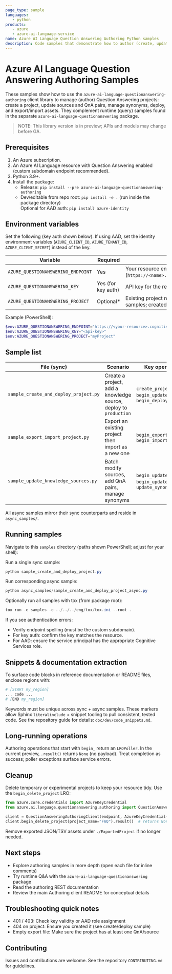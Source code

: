 ```yaml
---
page_type: sample
languages:
   - python
products:
   - azure
   - azure-ai-language-service
name: Azure AI Language Question Answering Authoring Python samples
description: Code samples that demonstrate how to author (create, update, deploy, export/import) Question Answering projects using the azure-ai-language-questionanswering-authoring package.
---
```


# Azure AI Language Question Answering Authoring Samples

These samples show how to use the `azure-ai-language-questionanswering-authoring` client library to manage (author) Question Answering projects: create a project, update sources and QnA pairs, manage synonyms, deploy, and export/import assets. They complement runtime (query) samples found in the separate `azure-ai-language-questionanswering` package.

> NOTE: This library version is in preview; APIs and models may change before GA.

## Prerequisites

1. An Azure subscription.
2. An Azure AI Language resource with Question Answering enabled (custom subdomain endpoint recommended).
3. Python 3.9+.
4. Install the package:
    - Release: `pip install --pre azure-ai-language-questionanswering-authoring`
    - Dev/editable from repo root: `pip install -e .` (run inside the package directory)  
    Optional for AAD auth: `pip install azure-identity`

## Environment variables

Set the following (key auth shown below). If using AAD, set the identity environment variables (`AZURE_CLIENT_ID`, `AZURE_TENANT_ID`, `AZURE_CLIENT_SECRET`) instead of the key.

| Variable | Required | Purpose |
|----------|----------|---------|
| `AZURE_QUESTIONANSWERING_ENDPOINT` | Yes | Your resource endpoint (`https://<name>.cognitiveservices.azure.com/`). |
| `AZURE_QUESTIONANSWERING_KEY` | Yes (for key auth) | API key for the resource. |
| `AZURE_QUESTIONANSWERING_PROJECT` | Optional* | Existing project name used by export/import samples; created if absent in some scenarios. |

Example (PowerShell):
```powershell
$env:AZURE_QUESTIONANSWERING_ENDPOINT="https://<your-resource>.cognitiveservices.azure.com/"
$env:AZURE_QUESTIONANSWERING_KEY="<api-key>"
$env:AZURE_QUESTIONANSWERING_PROJECT="myProject"
```

## Sample list

| File (sync) | Scenario | Key operations | Async equivalent |
|-------------|----------|----------------|------------------|
| `sample_create_and_deploy_project.py` | Create a project, add a knowledge source, deploy to `production` | `create_project`, `begin_update_sources`, `begin_deploy_project` | `async_samples/sample_create_and_deploy_project_async.py` |
| `sample_export_import_project.py` | Export an existing project then import as a new one | `begin_export`, `begin_import_assets` | `async_samples/sample_export_import_project_async.py` |
| `sample_update_knowledge_sources.py` | Batch modify sources, add QnA pairs, manage synonyms | `begin_update_sources`, `begin_update_qnas`, `update_synonyms` | `async_samples/sample_update_knowledge_sources_async.py` |

All async samples mirror their sync counterparts and reside in `async_samples/`.

## Running samples

Navigate to this `samples` directory (paths shown PowerShell; adjust for your shell):

Run a single sync sample:
```powershell
python sample_create_and_deploy_project.py
```

Run corresponding async sample:
```powershell
python async_samples/sample_create_and_deploy_project_async.py
```

Optionally run all samples with tox (from package root):
```powershell
tox run -e samples -c ../../../eng/tox/tox.ini --root .
```

If you see authentication errors:
- Verify endpoint spelling (must be the custom subdomain).
- For key auth: confirm the key matches the resource.
- For AAD: ensure the service principal has the appropriate Cognitive Services role.

## Snippets & documentation extraction

To surface code blocks in reference documentation or README files, enclose regions with:
```python
# [START my_region]
... code ...
# [END my_region]
```
Keywords must be unique across sync + async samples. These markers allow Sphinx `literalinclude` + snippet tooling to pull consistent, tested code.
See the repository guide for details: `doc/dev/code_snippets.md`.

## Long-running operations

Authoring operations that start with `begin_` return an `LROPoller`. In the current preview, `.result()` returns `None` (no payload). Treat completion as success; poller exceptions surface service errors.

## Cleanup

Delete temporary or experimental projects to keep your resource tidy. Use the `begin_delete_project` LRO:
```python
from azure.core.credentials import AzureKeyCredential
from azure.ai.language.questionanswering.authoring import QuestionAnsweringAuthoringClient

client = QuestionAnsweringAuthoringClient(endpoint, AzureKeyCredential(key))
client.begin_delete_project(project_name="FAQ").result()  # returns None on completion
```
Remove exported JSON/TSV assets under `./ExportedProject` if no longer needed.

## Next steps

- Explore authoring samples in more depth (open each file for inline comments)
- Try runtime Q&A with the `azure-ai-language-questionanswering` package
- Read the authoring REST documentation
- Review the main Authoring client README for conceptual details

## Troubleshooting quick notes

- 401 / 403: Check key validity or AAD role assignment
- 404 on project: Ensure you created it (see create/deploy sample)
- Empty export file: Make sure the project has at least one QnA/source

## Contributing

Issues and contributions are welcome. See the repository `CONTRIBUTING.md` for guidelines.

<!-- LINKS -->
[rest_authoring]: https://learn.microsoft.com/rest/api/language/question-answering-projects
[code_snippets_guide]: https://github.com/Azure/azure-sdk-for-python/blob/main/doc/dev/code_snippets.md
[authoring_readme]: https://github.com/Azure/azure-sdk-for-python/tree/main/sdk/cognitivelanguage/azure-ai-language-questionanswering-authoring/README.md
[runtime_package]: https://github.com/Azure/azure-sdk-for-python/tree/main/sdk/cognitivelanguage/azure-ai-language-questionanswering/README.md
